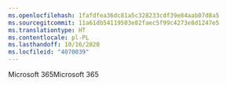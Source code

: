 ```yaml
---
ms.openlocfilehash: 1fafdfea36dc81a5c328233cdf39e84aab07d8a5
ms.sourcegitcommit: 11a61db54119503e82faec5f99c4273e8d1247e5
ms.translationtype: HT
ms.contentlocale: pl-PL
ms.lasthandoff: 10/16/2020
ms.locfileid: "4070039"
---
```

<span data-ttu-id="f1f13-101">Microsoft 365</span><span class="sxs-lookup"><span data-stu-id="f1f13-101">Microsoft 365</span></span>